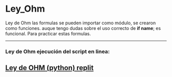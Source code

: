 # Ley_Ohm
Ley de Ohm las formulas se pueden importar como módulo, se crearon como funciones. auque tengo dudas sobre el uso correcto de __if name__; es funcional. Para practicar estas formulas.
___

###  Ley de Ohm ejecución del script en linea:

## [Ley de OHM (python) replit](https://replit.com/@dariohimo/LeyOhm#.replit)
